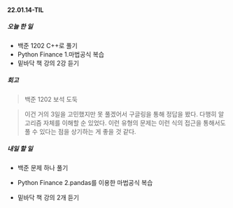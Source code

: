 #### 22.01.14-TIL

##### 오늘 한 일

- 백준 1202 C++로 풀기 
- Python Finance 1.마법공식 복습
- 밑바닥 책 강의 2강 듣기



##### 회고

> 백준 1202 보석 도둑

> 이건 거의 3일을 고민했지만 못 풀겠어서 구글링을 통해 정답을 봤다. 다행히 알고리즘 자체를 이해할 순 있었다. 이런 유형의 문제는 이런 식의 접근을 통해서도 풀 수 있다는 점을 상기하는 게 좋을 것 같다.





##### 내일 할 일

- 백준 문제 하나 풀기

- Python Finance 2.pandas를 이용한 마법공식 복습

- 밑바닥 책 강의 2개 듣기

  


